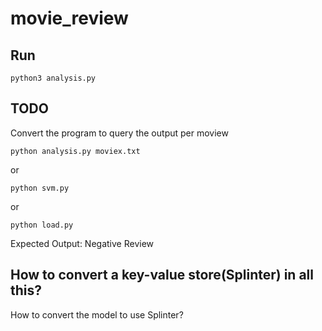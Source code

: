 # movie_review

## Run
```python3 analysis.py```

## TODO
Convert the program to query the output per moview

```python analysis.py moviex.txt```

or

```python svm.py```

or

```python load.py```


Expected Output: Negative Review

## How to convert a key-value store(Splinter) in all this?
How to convert the model to use Splinter?
